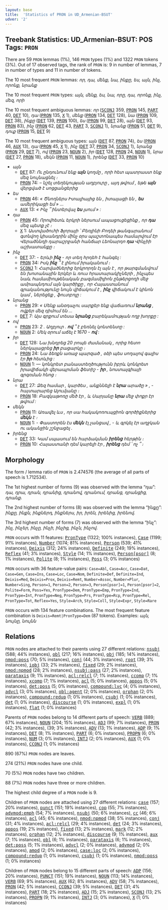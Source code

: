 ```yaml
---
layout: base
title:  'Statistics of PRON in UD_Armenian-BSUT'
udver: '2'
---
```


## Treebank Statistics: UD_Armenian-BSUT: POS Tags: `PRON`

There are 59 `PRON` lemmas (1%), 146 `PRON` types (1%) and 1322 `PRON` tokens (3%).
Out of 17 observed tags, the rank of `PRON` is: 9 in number of lemmas, 7 in number of types and 11 in number of tokens.

The 10 most frequent `PRON` lemmas: <em>որ, դա, մենք, նա, ինքը, ես, այն, ինչ, որոնք, նրանք</em>

The 10 most frequent `PRON` types:  <em>այն, մենք, ես, նա, որը, դա, որոնք, ինչ, մեզ, որի</em>

The 10 most frequent ambiguous lemmas: <em>որ</em> (<tt><a href="hy_bsut-pos-SCONJ.html">SCONJ</a></tt> 359, <tt><a href="hy_bsut-pos-PRON.html">PRON</a></tt> 145, <tt><a href="hy_bsut-pos-PART.html">PART</a></tt> 40, <tt><a href="hy_bsut-pos-DET.html">DET</a></tt> 10), <em>դա</em> (<tt><a href="hy_bsut-pos-PRON.html">PRON</a></tt> 135, <tt><a href="hy_bsut-pos-X.html">X</a></tt> 1), <em>մենք</em> (<tt><a href="hy_bsut-pos-PRON.html">PRON</a></tt> 134, <tt><a href="hy_bsut-pos-DET.html">DET</a></tt> 128), <em>նա</em> (<tt><a href="hy_bsut-pos-PRON.html">PRON</a></tt> 109, <tt><a href="hy_bsut-pos-DET.html">DET</a></tt> 38), <em>ինքը</em> (<tt><a href="hy_bsut-pos-DET.html">DET</a></tt> 139, <tt><a href="hy_bsut-pos-PRON.html">PRON</a></tt> 100), <em>ես</em> (<tt><a href="hy_bsut-pos-PRON.html">PRON</a></tt> 99, <tt><a href="hy_bsut-pos-DET.html">DET</a></tt> 28), <em>այն</em> (<tt><a href="hy_bsut-pos-DET.html">DET</a></tt> 93, <tt><a href="hy_bsut-pos-PRON.html">PRON</a></tt> 83), <em>ինչ</em> (<tt><a href="hy_bsut-pos-PRON.html">PRON</a></tt> 62, <tt><a href="hy_bsut-pos-DET.html">DET</a></tt> 43, <tt><a href="hy_bsut-pos-PART.html">PART</a></tt> 3, <tt><a href="hy_bsut-pos-SCONJ.html">SCONJ</a></tt> 1), <em>նրանք</em> (<tt><a href="hy_bsut-pos-PRON.html">PRON</a></tt> 51, <tt><a href="hy_bsut-pos-DET.html">DET</a></tt> 9), <em>դուք</em> (<tt><a href="hy_bsut-pos-PRON.html">PRON</a></tt> 15, <tt><a href="hy_bsut-pos-DET.html">DET</a></tt> 9)

The 10 most frequent ambiguous types:  <em>այն</em> (<tt><a href="hy_bsut-pos-DET.html">DET</a></tt> 87, <tt><a href="hy_bsut-pos-PRON.html">PRON</a></tt> 74), <em>ես</em> (<tt><a href="hy_bsut-pos-PRON.html">PRON</a></tt> 46, <tt><a href="hy_bsut-pos-AUX.html">AUX</a></tt> 13), <em>դա</em> (<tt><a href="hy_bsut-pos-PRON.html">PRON</a></tt> 45, <tt><a href="hy_bsut-pos-X.html">X</a></tt> 1), <em>ինչ</em> (<tt><a href="hy_bsut-pos-DET.html">DET</a></tt> 37, <tt><a href="hy_bsut-pos-PRON.html">PRON</a></tt> 34, <tt><a href="hy_bsut-pos-SCONJ.html">SCONJ</a></tt> 1), <em>նրանց</em> (<tt><a href="hy_bsut-pos-PRON.html">PRON</a></tt> 29, <tt><a href="hy_bsut-pos-DET.html">DET</a></tt> 7), <em>ով</em> (<tt><a href="hy_bsut-pos-PRON.html">PRON</a></tt> 23, <tt><a href="hy_bsut-pos-NOUN.html">NOUN</a></tt> 2), <em>իր</em> (<tt><a href="hy_bsut-pos-DET.html">DET</a></tt> 128, <tt><a href="hy_bsut-pos-PRON.html">PRON</a></tt> 24, <tt><a href="hy_bsut-pos-NOUN.html">NOUN</a></tt> 1), <em>նրա</em> (<tt><a href="hy_bsut-pos-DET.html">DET</a></tt> 27, <tt><a href="hy_bsut-pos-PRON.html">PRON</a></tt> 18), <em>մեկն</em> (<tt><a href="hy_bsut-pos-PRON.html">PRON</a></tt> 11, <tt><a href="hy_bsut-pos-NOUN.html">NOUN</a></tt> 1), <em>իրենց</em> (<tt><a href="hy_bsut-pos-DET.html">DET</a></tt> 33, <tt><a href="hy_bsut-pos-PRON.html">PRON</a></tt> 10)


* <em>այն</em>
  * <tt><a href="hy_bsut-pos-DET.html">DET</a></tt> 87: <em>Ու ընդունում ենք <b>այն</b> կողմը , որի հետ պատրաստ ենք մեզ նույնացնել ։</em>
  * <tt><a href="hy_bsut-pos-PRON.html">PRON</a></tt> 74: <em>– նշել տեղեկության աղբյուրը , այդ թվում , եթե <b>այն</b> վերցված է սոցցանցերից</em>
* <em>ես</em>
  * <tt><a href="hy_bsut-pos-PRON.html">PRON</a></tt> 46: <em>« Ծնողներս Իտալիայից են , իտալացի են , <b>ես</b> ամերիկացի եմ » …</em>
  * <tt><a href="hy_bsut-pos-AUX.html">AUX</a></tt> 13: <em>« Ինչ ՞ ինտերվալ <b>ես</b> լսում » :</em>
* <em>դա</em>
  * <tt><a href="hy_bsut-pos-PRON.html">PRON</a></tt> 45: <em>Որովհետև երկրի ներսում ապացուցեցինք , որ <b>դա</b> մեզ պետք չէ ։</em>
  * <tt><a href="hy_bsut-pos-X.html">X</a></tt> 1: <em>Աստվածուհի Ֆլորայի ՝ Բեռլինի Բոդեի թանգարանում գտնվող կիսանդրին մինչ օրս պաշտոնապես համարվում էր Վերածննդի դարաշրջանի հանճար Լեոնարդո <b>դա</b> Վինչիի աշխատանքը ։</em>
* <em>ինչ</em>
  * <tt><a href="hy_bsut-pos-DET.html">DET</a></tt> 37: <em>- Երևի <b>ինչ</b> - որ տեղ հրդեհ է հանգել :</em>
  * <tt><a href="hy_bsut-pos-PRON.html">PRON</a></tt> 34: <em>Իսկ <b>ինչ</b> ՞ է լինում իրականում ։</em>
  * <tt><a href="hy_bsut-pos-SCONJ.html">SCONJ</a></tt> 1: <em>Հարվածներից երկրորդն էլ այն է , որ թարգմանվում են խոտանային երկեր և ռուս հրատարակիչների , ինչպես նաև համամիութենական բազմամիլիոն ընթերցողի մեջ ամրապնդում այն կարծիքը , որ Հայաստանում գրականությունը նույն վիճակում է , <b>ինչ</b> վիճակում է կինոն կամ , ներեցեք , ֆուտբոլը :</em>
* <em>նրանց</em>
  * <tt><a href="hy_bsut-pos-PRON.html">PRON</a></tt> 29: <em>« Մենք անօդաչու սարքեր ենք վաճառում <b>նրանց</b> , ովքեր մեզ դիմում են ...</em>
  * <tt><a href="hy_bsut-pos-DET.html">DET</a></tt> 7: <em>Այս գրքում տեսա <b>նրանց</b> բարեկամության ողջ խորքը :</em>
* <em>ով</em>
  * <tt><a href="hy_bsut-pos-PRON.html">PRON</a></tt> 23: <em>2 . Աղբյուր . <b>ով</b> ՞ է բեռնել կոնտենտը :</em>
  * <tt><a href="hy_bsut-pos-NOUN.html">NOUN</a></tt> 2: <em>Մեկ օրում աճել է 1670 - <b>ով</b> :</em>
* <em>իր</em>
  * <tt><a href="hy_bsut-pos-DET.html">DET</a></tt> 128: <em>Նա խնդրեց 20 րոպե ժամանակ , որից հետո ներկայացրեց <b>իր</b> բացարկը ։</em>
  * <tt><a href="hy_bsut-pos-PRON.html">PRON</a></tt> 24: <em>Նա ձեռքն առաջ պարզած , օձի պես սողալով գալիս էր <b>իր</b> հետևից :</em>
  * <tt><a href="hy_bsut-pos-NOUN.html">NOUN</a></tt> 1: <em>— կոնկրետ բանաստեղծությունն իբրև կոնկրետ իրավիճակի վերապրման ֆետիշ - <b>իր</b> , նոստալգիայի գրգռման հնոց ։</em>
* <em>նրա</em>
  * <tt><a href="hy_bsut-pos-DET.html">DET</a></tt> 27: <em>Ձեզ համար , կարծես , անքննելի է <b>նրա</b> արածը » , - հայտարարեց Ալումյանը ։</em>
  * <tt><a href="hy_bsut-pos-PRON.html">PRON</a></tt> 18: <em>Բազկաթոռը մեծ էր , և Սարյանը <b>նրա</b> մեջ փոքր էր թվում :</em>
* <em>մեկն</em>
  * <tt><a href="hy_bsut-pos-PRON.html">PRON</a></tt> 11: <em>Առավել ևս , որ սա հակակոռուպցիոն գործիքներից <b>մեկն</b> է ։</em>
  * <tt><a href="hy_bsut-pos-NOUN.html">NOUN</a></tt> 1: <em>- Փաստորեն էս <b>մեկն</b> էլ չանցավ , - և գրկել էր աղջկան ու ականջին շշնջացել .</em>
* <em>իրենց</em>
  * <tt><a href="hy_bsut-pos-DET.html">DET</a></tt> 33: <em>Կամ սպասում են հարձակման <b>իրենց</b> հերթին ։</em>
  * <tt><a href="hy_bsut-pos-PRON.html">PRON</a></tt> 10: <em>Հայաստանի դեմ կարելի էր , <b>իրենց</b> դեմ ՝ ոչ ՞ ։</em>

## Morphology

The form / lemma ratio of `PRON` is 2.474576 (the average of all parts of speech is 1.712534).

The 1st highest number of forms (9) was observed with the lemma “դա”: <em>դա, դրա, դրան, դրանից, դրանով, դրանում, դրանց, դրանցից, դրանք</em>.

The 2nd highest number of forms (8) was observed with the lemma “ինքը”: <em>ինքը, ինքն, ինքներդ, ինքներս, իր, իրեն, իրենից, իրենով</em>.

The 3rd highest number of forms (7) was observed with the lemma “ինչ”: <em>ինչ, ինչեր, ինչը, ինչի, ինչից, ինչն, ինչով</em>.

`PRON` occurs with 11 features: <tt><a href="hy_bsut-feat-PronType.html">PronType</a></tt> (1322; 100% instances), <tt><a href="hy_bsut-feat-Case.html">Case</a></tt> (1199; 91% instances), <tt><a href="hy_bsut-feat-Number.html">Number</a></tt> (1074; 81% instances), <tt><a href="hy_bsut-feat-Person.html">Person</a></tt> (539; 41% instances), <tt><a href="hy_bsut-feat-Deixis.html">Deixis</a></tt> (312; 24% instances), <tt><a href="hy_bsut-feat-Definite.html">Definite</a></tt> (249; 19% instances), <tt><a href="hy_bsut-feat-Reflex.html">Reflex</a></tt> (41; 3% instances), <tt><a href="hy_bsut-feat-Style.html">Style</a></tt> (14; 1% instances), <tt><a href="hy_bsut-feat-Person-psor.html">Person[psor]</a></tt> (8; 1% instances), <tt><a href="hy_bsut-feat-Polite.html">Polite</a></tt> (8; 1% instances), <tt><a href="hy_bsut-feat-Poss.html">Poss</a></tt> (3; 0% instances)

`PRON` occurs with 36 feature-value pairs: `Case=Abl`, `Case=Acc`, `Case=Dat`, `Case=Gen`, `Case=Ins`, `Case=Loc`, `Case=Nom`, `Definite=Def`, `Definite=Ind`, `Deixis=Med`, `Deixis=Prox`, `Deixis=Remt`, `Number=Assoc`, `Number=Plur`, `Number=Sing`, `Person=1`, `Person=2`, `Person=3`, `Person[psor]=1`, `Person[psor]=2`, `Polite=Form`, `Poss=Yes`, `PronType=Dem`, `PronType=Emp`, `PronType=Ind`, `PronType=Int`, `PronType=Neg`, `PronType=Prs`, `PronType=Rcp`, `PronType=Rel`, `PronType=Tot`, `Reflex=Yes`, `Style=Arch`, `Style=Coll`, `Style=Expr`, `Style=Rare`

`PRON` occurs with 134 feature combinations.
The most frequent feature combination is `Deixis=Remt|PronType=Dem` (87 tokens).
Examples: <em>այն, նույնը, նույնն</em>


## Relations

`PRON` nodes are attached to their parents using 27 different relations: <tt><a href="hy_bsut-dep-nsubj.html">nsubj</a></tt> (588; 44% instances), <tt><a href="hy_bsut-dep-obl.html">obl</a></tt> (217; 16% instances), <tt><a href="hy_bsut-dep-obj.html">obj</a></tt> (185; 14% instances), <tt><a href="hy_bsut-dep-nmod-poss.html">nmod:poss</a></tt> (70; 5% instances), <tt><a href="hy_bsut-dep-conj.html">conj</a></tt> (44; 3% instances), <tt><a href="hy_bsut-dep-root.html">root</a></tt> (39; 3% instances), <tt><a href="hy_bsut-dep-iobj.html">iobj</a></tt> (33; 2% instances), <tt><a href="hy_bsut-dep-fixed.html">fixed</a></tt> (29; 2% instances), <tt><a href="hy_bsut-dep-nmod-npmod.html">nmod:npmod</a></tt> (28; 2% instances), <tt><a href="hy_bsut-dep-nsubj-pass.html">nsubj:pass</a></tt> (27; 2% instances), <tt><a href="hy_bsut-dep-parataxis.html">parataxis</a></tt> (9; 1% instances), <tt><a href="hy_bsut-dep-acl-relcl.html">acl:relcl</a></tt> (7; 1% instances), <tt><a href="hy_bsut-dep-ccomp.html">ccomp</a></tt> (7; 1% instances), <tt><a href="hy_bsut-dep-xcomp.html">xcomp</a></tt> (7; 1% instances), <tt><a href="hy_bsut-dep-acl.html">acl</a></tt> (5; 0% instances), <tt><a href="hy_bsut-dep-appos.html">appos</a></tt> (5; 0% instances), <tt><a href="hy_bsut-dep-det-poss.html">det:poss</a></tt> (5; 0% instances), <tt><a href="hy_bsut-dep-compound-lvc.html">compound:lvc</a></tt> (4; 0% instances), <tt><a href="hy_bsut-dep-advcl.html">advcl</a></tt> (3; 0% instances), <tt><a href="hy_bsut-dep-obl-agent.html">obl:agent</a></tt> (2; 0% instances), <tt><a href="hy_bsut-dep-orphan.html">orphan</a></tt> (2; 0% instances), <tt><a href="hy_bsut-dep-compound-redup.html">compound:redup</a></tt> (1; 0% instances), <tt><a href="hy_bsut-dep-csubj.html">csubj</a></tt> (1; 0% instances), <tt><a href="hy_bsut-dep-det.html">det</a></tt> (1; 0% instances), <tt><a href="hy_bsut-dep-discourse.html">discourse</a></tt> (1; 0% instances), <tt><a href="hy_bsut-dep-expl.html">expl</a></tt> (1; 0% instances), <tt><a href="hy_bsut-dep-flat.html">flat</a></tt> (1; 0% instances)

Parents of `PRON` nodes belong to 14 different parts of speech: <tt><a href="hy_bsut-pos-VERB.html">VERB</a></tt> (889; 67% instances), <tt><a href="hy_bsut-pos-NOUN.html">NOUN</a></tt> (204; 15% instances), <tt><a href="hy_bsut-pos-ADJ.html">ADJ</a></tt> (99; 7% instances), <tt><a href="hy_bsut-pos-PRON.html">PRON</a></tt> (42; 3% instances),  (39; 3% instances), <tt><a href="hy_bsut-pos-ADV.html">ADV</a></tt> (13; 1% instances), <tt><a href="hy_bsut-pos-ADP.html">ADP</a></tt> (9; 1% instances), <tt><a href="hy_bsut-pos-DET.html">DET</a></tt> (8; 1% instances), <tt><a href="hy_bsut-pos-PART.html">PART</a></tt> (6; 0% instances), <tt><a href="hy_bsut-pos-PROPN.html">PROPN</a></tt> (6; 0% instances), <tt><a href="hy_bsut-pos-NUM.html">NUM</a></tt> (3; 0% instances), <tt><a href="hy_bsut-pos-INTJ.html">INTJ</a></tt> (2; 0% instances), <tt><a href="hy_bsut-pos-AUX.html">AUX</a></tt> (1; 0% instances), <tt><a href="hy_bsut-pos-CCONJ.html">CCONJ</a></tt> (1; 0% instances)

890 (67%) `PRON` nodes are leaves.

274 (21%) `PRON` nodes have one child.

70 (5%) `PRON` nodes have two children.

88 (7%) `PRON` nodes have three or more children.

The highest child degree of a `PRON` node is 9.

Children of `PRON` nodes are attached using 27 different relations: <tt><a href="hy_bsut-dep-case.html">case</a></tt> (157; 20% instances), <tt><a href="hy_bsut-dep-punct.html">punct</a></tt> (151; 19% instances), <tt><a href="hy_bsut-dep-cop.html">cop</a></tt> (55; 7% instances), <tt><a href="hy_bsut-dep-advmod-emph.html">advmod:emph</a></tt> (54; 7% instances), <tt><a href="hy_bsut-dep-nsubj.html">nsubj</a></tt> (50; 6% instances), <tt><a href="hy_bsut-dep-cc.html">cc</a></tt> (46; 6% instances), <tt><a href="hy_bsut-dep-acl.html">acl</a></tt> (45; 6% instances), <tt><a href="hy_bsut-dep-nmod-npmod.html">nmod:npmod</a></tt> (38; 5% instances), <tt><a href="hy_bsut-dep-conj.html">conj</a></tt> (31; 4% instances), <tt><a href="hy_bsut-dep-acl-relcl.html">acl:relcl</a></tt> (29; 4% instances), <tt><a href="hy_bsut-dep-det.html">det</a></tt> (24; 3% instances), <tt><a href="hy_bsut-dep-appos.html">appos</a></tt> (19; 2% instances), <tt><a href="hy_bsut-dep-fixed.html">fixed</a></tt> (13; 2% instances), <tt><a href="hy_bsut-dep-mark.html">mark</a></tt> (12; 2% instances), <tt><a href="hy_bsut-dep-orphan.html">orphan</a></tt> (12; 2% instances), <tt><a href="hy_bsut-dep-discourse.html">discourse</a></tt> (9; 1% instances), <tt><a href="hy_bsut-dep-aux.html">aux</a></tt> (7; 1% instances), <tt><a href="hy_bsut-dep-obl.html">obl</a></tt> (6; 1% instances), <tt><a href="hy_bsut-dep-parataxis.html">parataxis</a></tt> (6; 1% instances), <tt><a href="hy_bsut-dep-det-poss.html">det:poss</a></tt> (5; 1% instances), <tt><a href="hy_bsut-dep-advcl.html">advcl</a></tt> (2; 0% instances), <tt><a href="hy_bsut-dep-advmod.html">advmod</a></tt> (2; 0% instances), <tt><a href="hy_bsut-dep-amod.html">amod</a></tt> (2; 0% instances), <tt><a href="hy_bsut-dep-case-loc.html">case:loc</a></tt> (2; 0% instances), <tt><a href="hy_bsut-dep-compound-redup.html">compound:redup</a></tt> (1; 0% instances), <tt><a href="hy_bsut-dep-csubj.html">csubj</a></tt> (1; 0% instances), <tt><a href="hy_bsut-dep-nmod-poss.html">nmod:poss</a></tt> (1; 0% instances)

Children of `PRON` nodes belong to 15 different parts of speech: <tt><a href="hy_bsut-pos-ADP.html">ADP</a></tt> (156; 20% instances), <tt><a href="hy_bsut-pos-PUNCT.html">PUNCT</a></tt> (151; 19% instances), <tt><a href="hy_bsut-pos-NOUN.html">NOUN</a></tt> (113; 14% instances), <tt><a href="hy_bsut-pos-VERB.html">VERB</a></tt> (69; 9% instances), <tt><a href="hy_bsut-pos-AUX.html">AUX</a></tt> (62; 8% instances), <tt><a href="hy_bsut-pos-ADV.html">ADV</a></tt> (58; 7% instances), <tt><a href="hy_bsut-pos-PRON.html">PRON</a></tt> (42; 5% instances), <tt><a href="hy_bsut-pos-CCONJ.html">CCONJ</a></tt> (39; 5% instances), <tt><a href="hy_bsut-pos-DET.html">DET</a></tt> (31; 4% instances), <tt><a href="hy_bsut-pos-PART.html">PART</a></tt> (18; 2% instances), <tt><a href="hy_bsut-pos-ADJ.html">ADJ</a></tt> (15; 2% instances), <tt><a href="hy_bsut-pos-SCONJ.html">SCONJ</a></tt> (13; 2% instances), <tt><a href="hy_bsut-pos-PROPN.html">PROPN</a></tt> (9; 1% instances), <tt><a href="hy_bsut-pos-INTJ.html">INTJ</a></tt> (3; 0% instances), <tt><a href="hy_bsut-pos-X.html">X</a></tt> (1; 0% instances)

